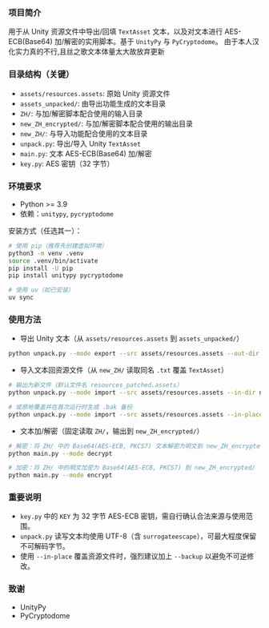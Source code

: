 ### 项目简介

用于从 Unity 资源文件中导出/回填 `TextAsset` 文本，以及对文本进行 AES-ECB(Base64) 加/解密的实用脚本。基于 `UnityPy` 与 `PyCryptodome`。
由于本人汉化实力真的不行,且丝之歌文本体量太大故放弃更新
### 目录结构（关键）

- `assets/resources.assets`: 原始 Unity 资源文件
- `assets_unpacked/`: 由导出功能生成的文本目录
- `ZH/`: 与加/解密脚本配合使用的输入目录
- `new_ZH_encrypted/`: 与加/解密脚本配合使用的输出目录
- `new_ZH/`: 与导入功能配合使用的文本目录
- `unpack.py`: 导出/导入 Unity `TextAsset`
- `main.py`: 文本 AES-ECB(Base64) 加/解密
- `key.py`: AES 密钥（32 字节）

### 环境要求

- Python >= 3.9
- 依赖：`unitypy`, `pycryptodome`

安装方式（任选其一）：

```bash
# 使用 pip（推荐先创建虚拟环境）
python3 -m venv .venv
source .venv/bin/activate
pip install -U pip
pip install unitypy pycryptodome
```

```bash
# 使用 uv（如已安装）
uv sync
```

### 使用方法

- 导出 Unity 文本（从 `assets/resources.assets` 到 `assets_unpacked/`）

```bash
python unpack.py --mode export --src assets/resources.assets --out-dir assets_unpacked
```

- 导入文本回资源文件（从 `new_ZH/` 读取同名 `.txt` 覆盖 `TextAsset`）

```bash
# 输出为新文件（默认文件名 resources_patched.assets）
python unpack.py --mode import --src assets/resources.assets --in-dir new_ZH --output assets/resources_patched.assets

# 或原地覆盖并在首次运行时生成 .bak 备份
python unpack.py --mode import --src assets/resources.assets --in-place --backup
```

- 文本加/解密（固定读取 `ZH/`，输出到 `new_ZH_encrypted/`）

```bash
# 解密：将 ZH/ 中的 Base64(AES-ECB, PKCS7) 文本解密为明文到 new_ZH_encrypted/
python main.py --mode decrypt

# 加密：将 ZH/ 中的明文加密为 Base64(AES-ECB, PKCS7) 到 new_ZH_encrypted/
python main.py --mode encrypt
```

### 重要说明

- `key.py` 中的 `KEY` 为 32 字节 AES-ECB 密钥，需自行确认合法来源与使用范围。
- `unpack.py` 读写文本均使用 UTF-8（含 `surrogateescape`），可最大程度保留不可解码字节。
- 使用 `--in-place` 覆盖资源文件时，强烈建议加上 `--backup` 以避免不可逆修改。

### 致谢

- UnityPy
- PyCryptodome


